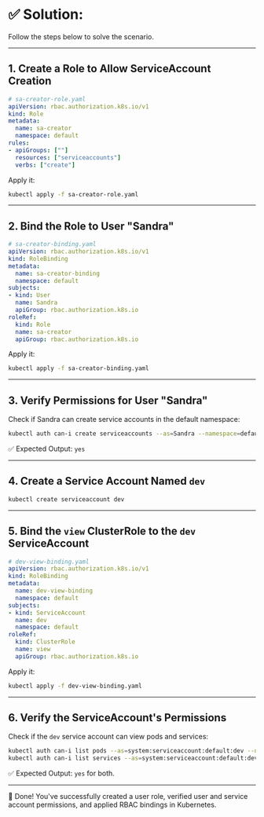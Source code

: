 # ✅ Solution:

Follow the steps below to solve the scenario.

---

## 1. Create a Role to Allow ServiceAccount Creation

```yaml
# sa-creator-role.yaml
apiVersion: rbac.authorization.k8s.io/v1
kind: Role
metadata:
  name: sa-creator
  namespace: default
rules:
- apiGroups: [""]
  resources: ["serviceaccounts"]
  verbs: ["create"]
````

Apply it:

```bash
kubectl apply -f sa-creator-role.yaml
```

---

## 2. Bind the Role to User "Sandra"

```yaml
# sa-creator-binding.yaml
apiVersion: rbac.authorization.k8s.io/v1
kind: RoleBinding
metadata:
  name: sa-creator-binding
  namespace: default
subjects:
- kind: User
  name: Sandra
  apiGroup: rbac.authorization.k8s.io
roleRef:
  kind: Role
  name: sa-creator
  apiGroup: rbac.authorization.k8s.io
```

Apply it:

```bash
kubectl apply -f sa-creator-binding.yaml
```

---

## 3. Verify Permissions for User "Sandra"

Check if Sandra can create service accounts in the default namespace:

```bash
kubectl auth can-i create serviceaccounts --as=Sandra --namespace=default
```

✅ Expected Output: `yes`

---

## 4. Create a Service Account Named `dev`

```bash
kubectl create serviceaccount dev
```

---

## 5. Bind the `view` ClusterRole to the `dev` ServiceAccount

```yaml
# dev-view-binding.yaml
apiVersion: rbac.authorization.k8s.io/v1
kind: RoleBinding
metadata:
  name: dev-view-binding
  namespace: default
subjects:
- kind: ServiceAccount
  name: dev
  namespace: default
roleRef:
  kind: ClusterRole
  name: view
  apiGroup: rbac.authorization.k8s.io
```

Apply it:

```bash
kubectl apply -f dev-view-binding.yaml
```

---

## 6. Verify the ServiceAccount's Permissions

Check if the `dev` service account can view pods and services:

```bash
kubectl auth can-i list pods --as=system:serviceaccount:default:dev --namespace=default
kubectl auth can-i list services --as=system:serviceaccount:default:dev --namespace=default
```

✅ Expected Output: `yes` for both.

---

🎉 Done! You've successfully created a user role, verified user and service account permissions, and applied RBAC bindings in Kubernetes.

```